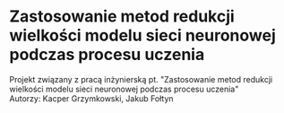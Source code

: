 # Zastosowanie metod redukcji wielkości modelu sieci neuronowej podczas procesu uczenia
Projekt związany z pracą inżynierską pt. "Zastosowanie metod redukcji wielkości modelu sieci neuronowej podczas procesu uczenia"   
Autorzy: Kacper Grzymkowski, Jakub Fołtyn
